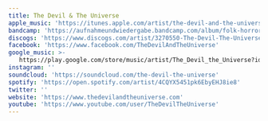```yaml
---
title: The Devil & The Universe
apple_music: 'https://itunes.apple.com/artist/the-devil-and-the-universe/1063343742'
bandcamp: 'https://aufnahmeundwiedergabe.bandcamp.com/album/folk-horror'
discogs: 'https://www.discogs.com/artist/3270550-The-Devil-The-Universe'
facebook: 'https://www.facebook.com/TheDevilAndTheUniverse'
google_music: >-
   https://play.google.com/store/music/artist/The_Devil_the_Universe?id=Ar5d45farnvlph2libxci6nxs7q
instagram: ''
soundcloud: 'https://soundcloud.com/the-devil-the-universe'
spotify: 'https://open.spotify.com/artist/4CQYX5451pk6EbyEHJ8ie8'
twitter: ''
website: 'https://www.thedevilandtheuniverse.com'
youtube: 'https://www.youtube.com/user/TheDevilTheUniverse'
---
```

